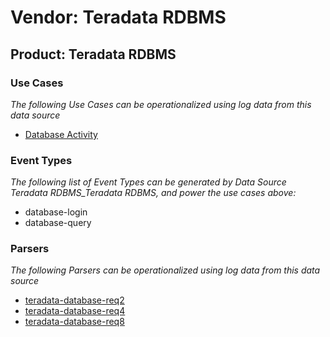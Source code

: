Vendor: Teradata RDBMS
======================
Product: Teradata RDBMS
-----------------------

### Use Cases

_The following Use Cases can be operationalized using log data from this data source_

* [Database Activity](usecase_database_activity.md)


### Event Types

_The following list of Event Types can be generated by Data Source Teradata RDBMS_Teradata RDBMS, and power the use cases above:_

- database-login
- database-query


### Parsers

_The following Parsers can be operationalized using log data from this data source_

* [teradata-database-req2](parserContent_teradata-database-req2.md)
* [teradata-database-req4](parserContent_teradata-database-req4.md)
* [teradata-database-req8](parserContent_teradata-database-req8.md)

